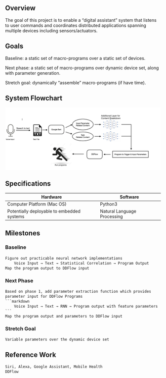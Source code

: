 
## Overview

The goal of this project is to enable a “digital assistant” system that listens to user commands and coordinates distributed applications spanning multiple devices including sensors/actuators.

## Goals

Baseline: a static set of macro-programs over a static set of devices.

Next phase: a static set of macro-programs over dynamic device set, along with parameter generation.

Stretch goal: dynamically “assemble” macro-programs (if have time).


## System Flowchart

![Flowchart](flowchart.png)


## Specifications

| Hardware                                  | Software                      |
| -------                                   | --------                      |
|Computer Platform (Mac OS)                 | Python3                       |
|Potentially deployable to embedded systems | Natural Language Processing   |

## Milestones

### Baseline

    Figure out practicable neural network implementations
        Voice Input → Text → Statistical Correlation → Program Output
    Map the program output to DDFlow input

### Next Phase

    Based on phase 1, add parameter extraction function which provides parameter input for DDFlow Programs
    ```markdown
        Voice Input → Text → RNN → Program output with feature parameters 
    ```
    Map the program output and parameters to DDFlow input

### Stretch Goal

    Variable parameters over the dynamic device set


## Reference Work
    Siri, Alexa, Google Assistant, Mobile Health
    DDFlow
